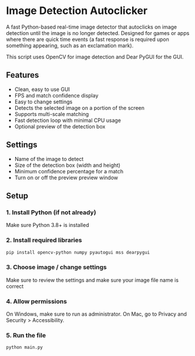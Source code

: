 # Image Detection Autoclicker

A fast Python-based real-time image detector that autoclicks on image detection until the image is no longer detected. Designed for games or apps where there are quick time events (a fast response is required upon something appearing, such as an exclamation mark).

This script uses OpenCV for image detection and Dear PyGUI for the GUI.

## Features
- Clean, easy to use GUI
- FPS and match confidence display
- Easy to change settings
- Detects the selected image on a portion of the screen
- Supports multi-scale matching
- Fast detection loop with minimal CPU usage
- Optional preview of the detection box

## Settings
- Name of the image to detect
- Size of the detection box (width and height)
- Minimum confidence percentage for a match
- Turn on or off the preview preview window

## Setup

### 1. Install Python (if not already)
Make sure Python 3.8+ is installed

### 2. Install required libraries
```bash
pip install opencv-python numpy pyautogui mss dearpygui
```

### 3. Choose image / change settings
Make sure to review the settings and make sure your image file name is correct

### 4. Allow permissions
On Windows, make sure to run as administrator. On Mac, go to Privacy and Security > Accessibility.

### 5. Run the file
```bash
python main.py
```
